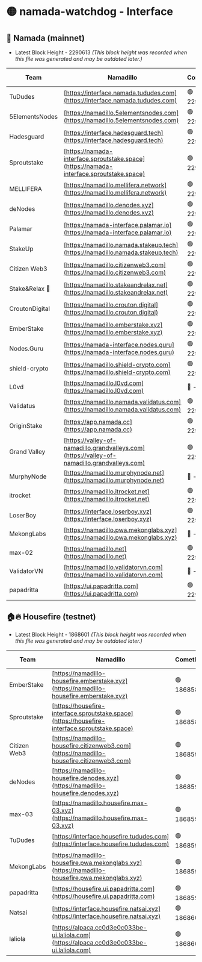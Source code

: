 # 🟡 namada-watchdog - Interface

## 🚀 Namada (mainnet)
- Latest Block Height - 2290613 *(This block height was recorded when this file was generated and may be outdated later.)*

| Team | Namadillo | CometBFT | Indexer | MASP Indexer |
|-|-|-|-|-|
| TuDudes | [https://interface.namada.tududes.com](https://interface.namada.tududes.com) | 🟢 2290581 | 🟢 2290581 | 🟢 2290581 |
| 5ElementsNodes | [https://namadillo.5elementsnodes.com](https://namadillo.5elementsnodes.com) | 🟢 2290582 | 🟢 2290582 | 🟢 2290582 |
| Hadesguard | [https://interface.hadesguard.tech](https://interface.hadesguard.tech) | 🟢 2290583 | 🟢 2290583 | 🟢 2290583 |
| Sproutstake | [https://namada-interface.sproutstake.space](https://namada-interface.sproutstake.space) | 🟢 2290583 | 🟢 2290583 | 🟢 2290584 |
| MELLIFERA | [https://namadillo.mellifera.network](https://namadillo.mellifera.network) | 🟢 2290585 | 🟢 2290585 | 🟢 2290585 |
| deNodes | [https://namadillo.denodes.xyz](https://namadillo.denodes.xyz) | 🟢 2290586 | 🟢 2290586 | 🟢 2290586 |
| Palamar | [https://namada-interface.palamar.io](https://namada-interface.palamar.io) | 🟢 2290587 | 🟢 2290587 | 🟢 2290587 |
| StakeUp | [https://namadillo.namada.stakeup.tech](https://namadillo.namada.stakeup.tech) | 🟢 2290597 | 🟢 2290597 | 🟢 2290597 |
| Citizen Web3 | [https://namadillo.citizenweb3.com](https://namadillo.citizenweb3.com) | 🟢 2290598 | 🟢 2290597 | 🟢 2290598 |
| Stake&Relax 🦥 | [https://namadillo.stakeandrelax.net](https://namadillo.stakeandrelax.net) | 🟢 2290598 | 🟢 2290598 | 🟢 2290598 |
| CroutonDigital | [https://namadillo.crouton.digital](https://namadillo.crouton.digital) | 🟢 2290599 | 🟢 2290599 | 🟢 2290599 |
| EmberStake | [https://namadillo.emberstake.xyz](https://namadillo.emberstake.xyz) | 🟢 2290600 | 🟢 2290600 | 🟢 2290600 |
| Nodes.Guru | [https://namada-interface.nodes.guru](https://namada-interface.nodes.guru) | 🟢 2290600 | 🟢 2290600 | 🟢 2290600 |
| shield-crypto | [https://namadillo.shield-crypto.com](https://namadillo.shield-crypto.com) | 🟢 2290601 | 🟢 2290601 | 🟢 2290601 |
| L0vd | [https://namadillo.l0vd.com](https://namadillo.l0vd.com) | 🔴 - | 🔴 - | 🔴 - |
| Validatus | [https://namadillo.namada.validatus.com](https://namadillo.namada.validatus.com) | 🟢 2290605 | 🔴 2289132 | 🔴 2177377 |
| OriginStake | [https://app.namada.cc](https://app.namada.cc) | 🟢 2290606 | 🟢 2290606 | 🟢 2290606 |
| Grand Valley | [https://valley-of-namadillo.grandvalleys.com](https://valley-of-namadillo.grandvalleys.com) | 🟢 2290606 | 🟢 2290606 | 🟢 2290606 |
| MurphyNode | [https://namadillo.murphynode.net](https://namadillo.murphynode.net) | 🔴 - | 🔴 - | 🔴 - |
| itrocket | [https://namadillo.itrocket.net](https://namadillo.itrocket.net) | 🟢 2290609 | 🟢 2290609 | 🟢 2290608 |
| LoserBoy | [https://interface.loserboy.xyz](https://interface.loserboy.xyz) | 🟢 2290609 | 🟢 2290609 | 🟢 2290609 |
| MekongLabs | [https://namadillo.pwa.mekonglabs.xyz](https://namadillo.pwa.mekonglabs.xyz) | 🔴 - | 🔴 - | 🔴 - |
| max-02 | [https://namadillo.net](https://namadillo.net) | 🟢 2290611 | 🟢 2290610 | 🟢 2290610 |
| ValidatorVN | [https://namadillo.validatorvn.com](https://namadillo.validatorvn.com) | 🔴 - | 🔴 - | 🔴 - |
| papadritta | [https://ui.papadritta.com](https://ui.papadritta.com) | 🟢 2290613 | 🟢 2290613 | 🟢 2290613 |

## 🏠🔥 Housefire (testnet)
- Latest Block Height - 1868601 *(This block height was recorded when this file was generated and may be outdated later.)*

| Team | Namadillo | CometBFT | Indexer | MASP Indexer |
|-|-|-|-|-|
| EmberStake | [https://namadillo-housefire.emberstake.xyz](https://namadillo-housefire.emberstake.xyz) | 🟢 1868589 | 🟢 1868589 | 🟢 1868589 |
| Sproutstake | [https://housefire-interface.sproutstake.space](https://housefire-interface.sproutstake.space) | 🟢 1868589 | 🟢 1868589 | 🟢 1868589 |
| Citizen Web3 | [https://namadillo-housefire.citizenweb3.com](https://namadillo-housefire.citizenweb3.com) | 🟢 1868590 | 🟢 1868590 | 🟢 1868590 |
| deNodes | [https://namadillo-housefire.denodes.xyz](https://namadillo-housefire.denodes.xyz) | 🟢 1868591 | 🟢 1868591 | 🟢 1868591 |
| max-03 | [https://namadillo.housefire.max-03.xyz](https://namadillo.housefire.max-03.xyz) | 🟢 1868596 | 🟢 1868596 | 🟢 1868596 |
| TuDudes | [https://interface.housefire.tududes.com](https://interface.housefire.tududes.com) | 🟢 1868596 | 🟢 1868596 | 🟢 1868596 |
| MekongLabs | [https://namadillo-housefire.pwa.mekonglabs.xyz](https://namadillo-housefire.pwa.mekonglabs.xyz) | 🟢 1868597 | 🟢 1868597 | 🟢 1868597 |
| papadritta | [https://housefire.ui.papadritta.com](https://housefire.ui.papadritta.com) | 🟢 1868597 | 🟢 1868597 | 🟢 1868597 |
| Natsai | [https://interface.housefire.natsai.xyz](https://interface.housefire.natsai.xyz) | 🟢 1868601 | 🟢 1868601 | 🟢 1868601 |
| laliola | [https://alpaca.cc0d3e0c033be-ui.laliola.com](https://alpaca.cc0d3e0c033be-ui.laliola.com) | 🟢 1868601 | 🟢 1868601 | 🟢 1868601 |

